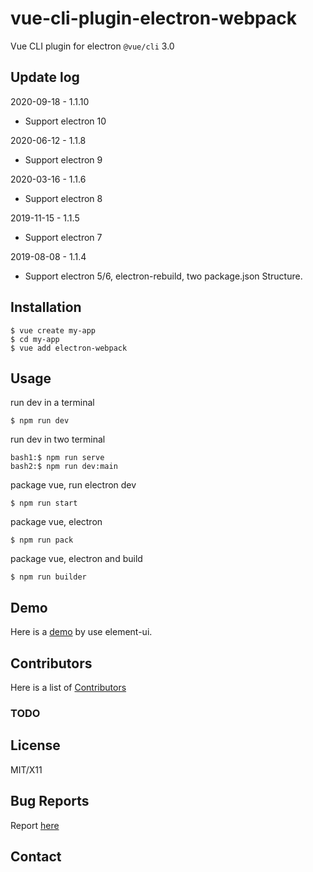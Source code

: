 # vue-cli-plugin-electron-webpack

Vue CLI plugin for electron `@vue/cli` 3.0

## Update log
2020-09-18 - 1.1.10
- Support electron 10

2020-06-12 - 1.1.8
- Support electron 9

2020-03-16 - 1.1.6
- Support electron 8

2019-11-15 - 1.1.5
- Support electron 7

2019-08-08 - 1.1.4
- Support electron 5/6, electron-rebuild, two package.json Structure.

## Installation

    $ vue create my-app
    $ cd my-app
    $ vue add electron-webpack

## Usage

run dev in a terminal

    $ npm run dev

run dev in two terminal

    bash1:$ npm run serve
    bash2:$ npm run dev:main

package vue, run electron dev

    $ npm run start

package vue, electron

    $ npm run pack

package vue, electron and build

    $ npm run builder

## Demo
Here is a [demo](https://github.com/jummyliu/electron-vue-with-elementui-demo) by use element-ui.

## Contributors
Here is a list of [Contributors](https://github.com/jummyliu/vue-cli-plugin-electron-webpack/graphs/contributors)

### TODO

## License
MIT/X11

## Bug Reports

Report [here](https://github.com/jummyliu/vue-cli-plugin-electron-webpack/issues)

## Contact
